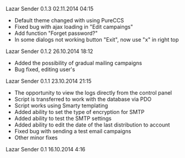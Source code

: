 Lazar Sender 0.1.3 02.11.2014 04:15 
- Default theme changed with using PureCCS
- Fixed bug with ajax loading in "Edit campaings"
- Add function "Forget password?"
- In some dialogs not working button "Exit", now use "x" in right top

Lazar Sender 0.1.2 26.10.2014 18:12
- Added the possibility of gradual mailing campaigns
- Bug fixed, editing user's

Lazar Sender 0.1.1 23.10.2014 21:15
- The opportunity to view the logs directly from the control panel 
- Script is transferred to work with the database via PDO 
- Script works using Smarty templating 
- Added ability to set the type of encryption for SMTP 
- Added ability to test the SMTP settings 
- Added ability to edit the date of the last distribution to account 
- Fixed bug with sending a test email campaigns 
- Other minor fixes

Lazar Sender 0.1  16.10.2014  4:16
